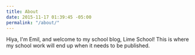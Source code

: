```yaml
---
title: About
date: 2015-11-17 01:39:45 -05:00
permalink: "/about/"
---
```


Hiya, I'm Emil, and welcome to my school blog, Lime School! This is where my school work will end up when it needs to be published.